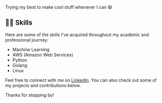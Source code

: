 Trying my best to make cool stuff whenever I can 😄

## 👨‍💻 Skills

Here are some of the skills I've acquired throughout my academic and professional journey:

- Machine Learning
- AWS (Amazon Web Services) 
- Python
- Golang
- Linux

Feel free to connect with me on [LinkedIn](www.linkedin.com/in/choobs). You can also check out some of my projects and contributions below.

Thanks for stopping by!



<!--
**choobs1/choobs1** is a ✨ _special_ ✨ repository because its `README.md` (this file) appears on your GitHub profile.

Here are some ideas to get you started:

- 🔭 I’m currently working on ...
- 🌱 I’m currently learning ...
- 👯 I’m looking to collaborate on ...
- 🤔 I’m looking for help with ...
- 💬 Ask me about ...
- 📫 How to reach me: ...
- 😄 Pronouns: ...
- ⚡ Fun fact: ...
-->

